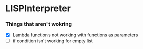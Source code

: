 # LISPInterpreter

### Things that aren't wokring

- [x] Lambda functions not working with functions as parameters
- [ ] if condition isn't working for empty list
